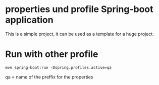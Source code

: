 # properties und profile Spring-boot application

This is a simple project, it can be used as a template for a huge project.


Run with other profile
======================
```
mvn spring-boot:run -Dspring.profiles.active=qa
```
qa = name of the preffix for the properties